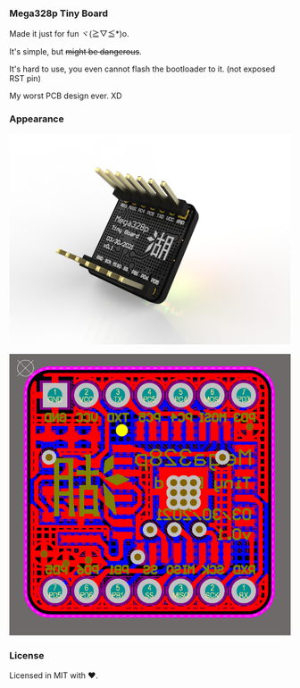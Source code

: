### Mega328p Tiny Board

Made it just for fun ヾ(≧▽≦*)o.

It's simple, but ~~might be dangerous~~.

It's hard to use, you even cannot flash the bootloader to it. (not exposed RST pin)

My worst PCB design ever. XD

### Appearance

![img](./Picture/BoardBackground.png)

![img](./Picture/Circuit.png)

### License

Licensed in MIT with ❤.

